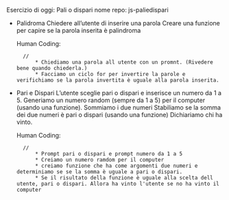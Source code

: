 Esercizio di oggi: Pali o dispari
nome repo: js-paliedispari

* Palidroma
Chiedere all’utente di inserire una parola
Creare una funzione per capire se la parola inserita è palindroma

    Human Coding:

        //
            * Chiediamo una parola all utente con un promnt. (Rivedere bene quando chiederla.)
            * Facciamo un ciclo for per invertire la parole e verifichiamo se la parola invertita è uguale alla parola inserita.
        




* Pari e Dispari
L’utente sceglie pari o dispari e inserisce un numero da 1 a 5.
Generiamo un numero random (sempre da 1 a 5) per il computer (usando una funzione).
Sommiamo i due numeri Stabiliamo se la somma dei due numeri è pari o dispari (usando una funzione)
Dichiariamo chi ha vinto.


    Human Coding:

        //
            * Prompt pari o dispari e prompt numero da 1 a 5
            * Creiamo un numero ramdom per il computer
            * creiamo funzione che ha come argomenti due numeri e determiniamo se se la somma è uguale a pari o dispari.
            * Se il risultato della funzione è uguale alla scelta dell utente, pari o dispari. Allora ha vinto l'utente se no ha vinto il computer